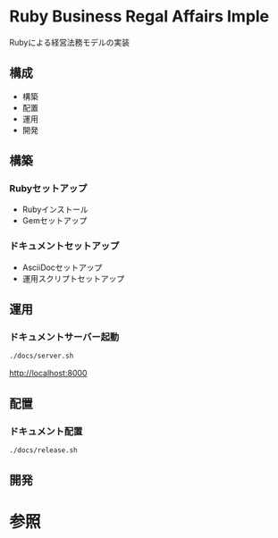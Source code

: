 # Ruby Business Regal Affairs Imple
Rubyによる経営法務モデルの実装

## 構成
+ 構築
+ 配置
+ 運用
+ 開発

## 構築
### Rubyセットアップ
+ Rubyインストール
+ Gemセットアップ

### ドキュメントセットアップ
+ AsciiDocセットアップ
+ 運用スクリプトセットアップ

## 運用
### ドキュメントサーバー起動
```bash
./docs/server.sh
```
[http://localhost:8000](http://localhost:8000)

## 配置
### ドキュメント配置
```bash
./docs/release.sh
```

## 開発

# 参照

